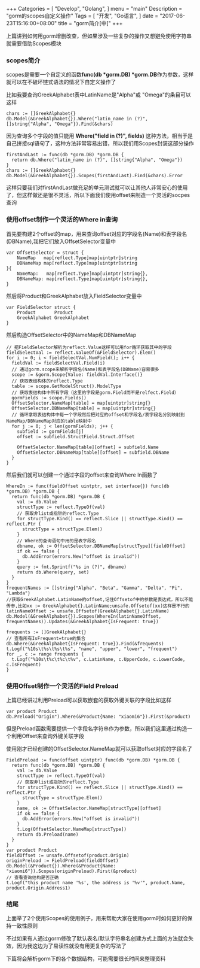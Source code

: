 +++
Categories = [
  "Develop",
  "Golang",
]
menu = "main"
Description = "gorm的scopes自定义操作"
Tags = [
  "开发",
  "Go语言",
]
date = "2017-06-23T15:16:00+08:00"
title = "gorm简介[中]"
+++

上篇讲到如何用gorm增删改查，但如果涉及一些复杂的操作又想避免使用字符串就需要借助Scopes模块


### scopes简介

scopes是需要一个自定义的函数**func(db *gorm.DB) *gorm.DB**作为参数，这样就可以在不破坏链式语法的情况下自定义操作了

比如我要查询GreekAlphabet表中LatinName是"Alpha"或 "Omega"的条目可以这样

```golang
chars := []GreekAlphabet{}
db.Model(&GreekAlphabet{}).Where("latin_name in (?)", []string{"Alpha", "Omega"}).Find(&chars)
```

因为查询多个字段的值只能用 **Where("field in (?)", fields)** 这种方法，相当于是自己拼接sql语句了，这种方法非常容易出错，所以我们用Scopes封装这部分操作

```golang
firstAndLast := func(db *gorm.DB) *gorm.DB {
  return db.Where("latin_name in (?)", []string{"Alpha", "Omega"})
}
chars := []GreekAlphabet{}
db.Model(&GreekAlphabet{}).Scopes(firstAndLast).Find(&chars).Error
```

这样只要我们对firstAndLast做充足的单元测试就可以让其他人非常安心的使用了，但这样做还是很不灵活，所以下面我们使用offset来制造一个灵活的socpes查询

<!--more-->
### 使用offset制作一个灵活的Where in查询

首先要构建2个offset的map，用来查询offset对应的字段名(Name)和表字段名(DBName),我把它们放入OffsetSelector变量中

```golang
var OffsetSelector = struct {
	NameMap   map[reflect.Type]map[uintptr]string
	DBNameMap map[reflect.Type]map[uintptr]string
}{
	NameMap:   map[reflect.Type]map[uintptr]string{},
	DBNameMap: map[reflect.Type]map[uintptr]string{},
}
```

然后将Product和GreekAlphabet放入FieldSelector变量中

```golang
var FieldSelector struct {
	Product       Product
	GreekAlphabet GreekAlphabet
}
```

然后构造OffsetSelector中的NameMap和DBNameMap

```golang
// 把FieldSelector解析为reflect.Value这样可以用for循环获取其中的字段
fieldSelectVal := reflect.ValueOf(&FieldSelector).Elem()
for i := 0; i < fieldSelectVal.NumField(); i++ {
  fieldVal := fieldSelectVal.Field(i)
  // 通过gorm.scope来解析字段名(Name)和表字段名(DBName)容易很多
  scope := &gorm.Scope{Value: fieldVal.Interface()}
  // 获取表结构体的reflect.Type
  table := scope.GetModelStruct().ModelType
  // 获取表结构体中所有字段（这里的字段是gorm.Field而不是relfect.Field）
  gormFields := scope.Fields()
  OffsetSelector.NameMap[table] = map[uintptr]string{}
  OffsetSelector.DBNameMap[table] = map[uintptr]string{}
  // 循环拿取表结构体中每一个字段然后把对应的offset和字段名/表字段名分别映射到NameMap/DBNameMap对应的table映射中
  for j := 0; j < len(gormFields); j++ {
    subfield := gormFields[j]
    offset := subfield.StructField.Struct.Offset

    OffsetSelector.NameMap[table][offset] = subfield.Name
    OffsetSelector.DBNameMap[table][offset] = subfield.DBName
  }
}
```

然后我们就可以创建一个通过字段的offset来查询Where In函数了

```golang
WhereIn := func(fieldOffset uintptr, set interface{}) func(db *gorm.DB) *gorm.DB {
  return func(db *gorm.DB) *gorm.DB {
    val := db.Value
    structType := reflect.TypeOf(val)
    // 获取非list或指针的reflect.Type
    for structType.Kind() == reflect.Slice || structType.Kind() == reflect.Ptr {
      structType = structType.Elem()
    }
    // Where的查询语句中用的是表字段名
    dbname, ok := OffsetSelector.DBNameMap[structType][fieldOffset]
    if ok == false {
      db.AddError(errors.New("offset is invalid"))
    }
    query := fmt.Sprintf("%s in (?)", dbname)
    return db.Where(query, set)
  }
}
frequentNames := []string{"Alpha", "Beta", "Gamma", "Delta", "Pi", "Lambda"}
//获取GreekAlphabet.LatinName的offset,记住Offsetof中的参数是表达式，所以不能传参,比如xx := GreekAlphabet{}.LatinName;unsafe.Offsetof(xx)这样是不行的
latinNameOffset := unsafe.Offsetof(GreekAlphabet{}.LatinName)
db.Model(&GreekAlphabet{}).Scopes(WhereIn(latinNameOffset, frequentNames)).Updates(&GreekAlphabet{IsFrequent: true})

frequents := []GreekAlphabet{}
// 查看所有IsFrequent=true的集合
db.Where(&GreekAlphabet{IsFrequent: true}).Find(&frequents)
t.Logf("%10s\t%s\t%s\t%s", "name", "upper", "lower", "frequent")
for _, c := range frequents {
  t.Logf("%10s\t%c\t%c\t%v", c.LatinName, c.UpperCode, c.LowerCode, c.IsFrequent)
}
```

### 使用Offset制作一个灵活的Field Preload

上篇已经讲过利用Preload可以获取嵌套的获取外键关联的字段比如这样

```golang
var product Product
db.Preload("Origin").Where(&Product{Name: "xiaomi6"}).First(&product)
```

但是Preload函数需要提供一个字段名字符串作为参数，所以我们这里通过构造一个利用Offset来查询外键关联字段


使用刚才已经创建的OffsetSelector.NameMap就可以获取offset对应的字段名了

```golang
FieldPreload := func(offset uintptr) func(db *gorm.DB) *gorm.DB {
  return func(db *gorm.DB) *gorm.DB {
    val := db.Value
    structType := reflect.TypeOf(val)
    // 获取非list或指针的reflect.Type
    for structType.Kind() == reflect.Slice || structType.Kind() == reflect.Ptr {
      structType = structType.Elem()
    }
    name, ok := OffsetSelector.NameMap[structType][offset]
    if ok == false {
      db.AddError(errors.New("offset is invalid"))
    }
    t.Log(OffsetSelector.NameMap[structType])
    return db.Preload(name)
  }
}
var product Product
fieldOffset := unsafe.Offsetof(product.Origin)
originPreload := FieldPreload(fieldOffset)
db.Model(&Product{}).Where(&Product{Name: "xiaomi6"}).Scopes(originPreload).First(&product)
// 查看查询结构是否正确
t.Logf("this product name '%s', the address is '%v'", product.Name, product.Origin.Address1)
```

### **结尾**

上面举了2个使用Scopes的使用例子，用来帮助大家在使用gorm时如何更好的保持一致性原则


不过如果有人通过gorm修改了默认表名/默认字符串名创建方式上面的方法就会失效，因为我这边为了易读性就没有用更复杂的写法了


下篇将会解析gorm下的各个数据结构，可能需要很长时间来整理资料
